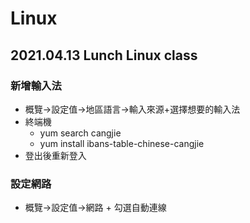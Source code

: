 # Linux

## 2021.04.13 Lunch Linux class

### 新增輸入法
  + 概覽->設定值->地區語言->輸入來源+選擇想要的輸入法
  + 終端機
    + yum search cangjie 
    + yum install ibans-table-chinese-cangjie
  + 登出後重新登入
  
### 設定網路
  + 概覽->設定值->網路
                 + 勾選自動連線
                 
